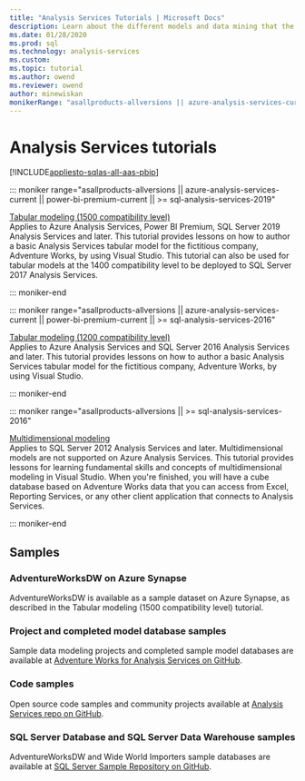 ```yaml
---
title: "Analysis Services Tutorials | Microsoft Docs"
description: Learn about the different models and data mining that the Analysis Services tutorials cover.
ms.date: 01/28/2020
ms.prod: sql
ms.technology: analysis-services
ms.custom:
ms.topic: tutorial
ms.author: owend
ms.reviewer: owend
author: minewiskan
monikerRange: "asallproducts-allversions || azure-analysis-services-current || power-bi-premium-current || >= sql-analysis-services-2016"
---
```

# Analysis Services tutorials

[!INCLUDE[appliesto-sqlas-all-aas-pbip](includes/appliesto-sqlas-all-aas-pbip.md)]

::: moniker range="asallproducts-allversions || azure-analysis-services-current || power-bi-premium-current || >= sql-analysis-services-2019"

[Tabular modeling (1500 compatibility level)](tutorial-tabular-1400/as-adventure-works-tutorial.md)   
Applies to Azure Analysis Services, Power BI Premium, SQL Server 2019 Analysis Services and later. This tutorial provides lessons on how to author a basic Analysis Services tabular model for the fictitious company, Adventure Works, by using Visual Studio. This tutorial can also be used for tabular models at the 1400 compatibility level to be deployed to SQL Server 2017 Analysis Services.

::: moniker-end

::: moniker range="asallproducts-allversions || azure-analysis-services-current || power-bi-premium-current || >= sql-analysis-services-2016"

[Tabular modeling (1200 compatibility level)](tutorial-tabular-1200/tabular-modeling-adventure-works-tutorial.md)  
Applies to Azure Analysis Services and SQL Server 2016 Analysis Services and later. This tutorial provides lessons on how to author a basic Analysis Services tabular model for the fictitious company, Adventure Works, by using Visual Studio.  

::: moniker-end

::: moniker range="asallproducts-allversions || >= sql-analysis-services-2016"
  
[Multidimensional modeling](multidimensional-tutorial/multidimensional-modeling-adventure-works-tutorial.md)  
Applies to SQL Server 2012 Analysis Services and later. Multidimensional models are not supported on Azure Analysis Services. This tutorial provides lessons for learning fundamental skills and concepts of multidimensional modeling in Visual Studio. When you're finished, you will have a cube database based on Adventure Works data that you can access from Excel, Reporting Services, or any other client application that connects to Analysis Services.  

::: moniker-end
  
## Samples

### AdventureWorksDW on Azure Synapse

AdventureWorksDW is available as a sample dataset on Azure Synapse, as described in the Tabular modeling (1500 compatibility level) tutorial.

### Project and completed model database samples

Sample data modeling projects and completed sample model databases are available at [Adventure Works for Analysis Services on GitHub](https://github.com/Microsoft/sql-server-samples/releases/tag/adventureworks-analysis-services).

### Code samples

Open source code samples and community projects available at [Analysis Services repo on GitHub](https://github.com/Microsoft/Analysis-Services).

### SQL Server Database and SQL Server Data Warehouse samples  

AdventureWorksDW and Wide World Importers sample databases are available at [SQL Server Sample Repository on GitHub](https://github.com/Microsoft/sql-server-samples). 
  
  
  
